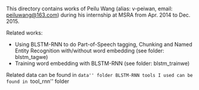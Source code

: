 This directory contains works of Peilu Wang (alias: v-peiwan, email: peiluwang@163.com) during his internship at MSRA from Apr. 2014 to Dec. 2015.

Related works:
- Using BLSTM-RNN to do Part-of-Speech tagging, Chunking and Named Entity Recognition with/without word embedding (see folder: blstm_tagwe)
- Training word embedding with BLSTM-RNN (see folder: blstm_trainwe)

Related data can be found in ``data'' folder
BLSTM-RNN tools I used can be found in ``tool_rnn'' folder


